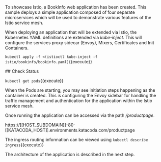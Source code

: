 To showcase Istio, a BookInfo web application has been created. This sample deploys a simple application composed of four separate microservices which will be used to demonstrate various features of the Istio service mesh.

When deploying an application that will be extended via Istio, the Kubernetes YAML definitions are extended via _kube-inject_. This will configure the services proxy sidecar (Envoy), Mixers, Certificates and Init Containers.

`kubectl apply -f <(istioctl kube-inject -f istio/bookinfo/bookinfo.yaml)`{{execute}}

## Check Status

`kubectl get pods`{{execute}}

When the Pods are starting, you may see initiation steps happening as the container is created. This is configuring the Envoy sidebar for handling the traffic management and authentication for the application within the Istio service mesh.

Once running the application can be accessed via the path _/productpage_.

https://[[HOST_SUBDOMAIN]]-80-[[KATACODA_HOST]].environments.katacoda.com/productpage

The ingress routing information can be viewed using `kubectl describe ingress`{{execute}}

The architecture of the application is described in the next step.
